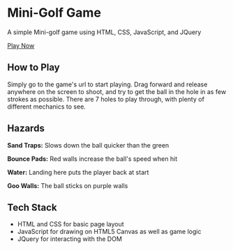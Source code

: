 # Mini-Golf Game
A simple Mini-golf game using HTML, CSS, JavaScript, and JQuery

[Play Now](https://jack-kraus.github.io/Mini-Golf-Game/)

## How to Play
Simply go to the game's url to start playing.
Drag forward and release anywhere on the screen to shoot, and try to get the ball in the hole in as few strokes as possible.
There are 7 holes to play through, with plenty of different mechanics to see.

## Hazards

**Sand Traps:** Slows down the ball quicker than the green

**Bounce Pads:** Red walls increase the ball's speed when hit

**Water:** Landing here puts the player back at start

**Goo Walls:** The ball sticks on purple walls

## Tech Stack
* HTML and CSS for basic page layout
* JavaScript for drawing on HTML5 Canvas as well as game logic
* JQuery for interacting with the DOM
